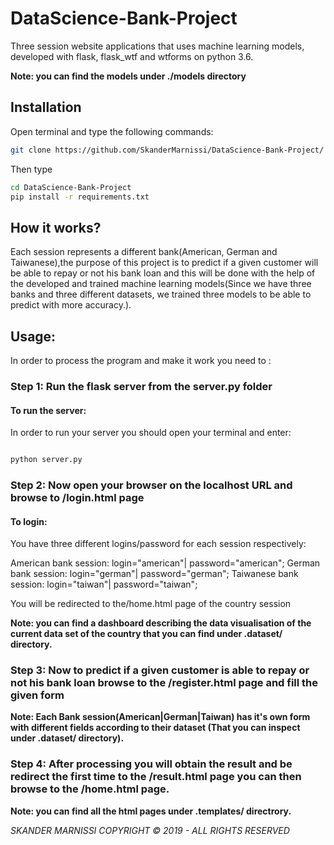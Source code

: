 # DataScience-Bank-Project

Three session website applications that uses machine learning models, developed with flask, flask_wtf and wtforms on python 3.6.


**Note: you can find the models under ./models directory**

## Installation
Open terminal and type the following commands: 

```bash
git clone https://github.com/SkanderMarnissi/DataScience-Bank-Project/
```
Then type 

```bash
cd DataScience-Bank-Project
pip install -r requirements.txt
```

## How it works?
Each session represents a different bank(American, German and Taiwanese),the purpose of this project is to predict if a given customer will be able to repay or not his bank loan and this will be done with the help of the developed and trained machine learning models(Since we have three banks and three different datasets, we trained three models to be able to predict with more accuracy.).


## Usage: 
In order to process the program and make it work you need to :

### Step 1: Run the flask server from the server.py folder

#### To run the server: 

In order to run your server you should open your terminal and enter: 

```bash

python server.py

```

### Step 2: Now open your browser on the localhost URL and browse to /login.html page

#### To login: 

You have three different logins/password for each session respectively:

American bank session: login="american"| password="american";
German bank session: login="german"| password="german";
Taiwanese bank session: login="taiwan"| password="taiwan";

You will be redirected to the/home.html page of the country session

**Note: you can find a dashboard describing the data visualisation of the current data set of the country that you can find under .dataset/ directory.**


### Step 3: Now to predict if a given customer is able to repay or not his bank loan browse to the /register.html page and fill the given form

**Note: Each Bank session(American|German|Taiwan) has it's own form with different fields according to their dataset (That you can inspect under .dataset/ directory).**


### Step 4: After processing you will obtain the result and be redirect the first time to the /result.html page you can then browse to the /home.html page.

**Note: you can find all the html pages under .templates/ directrory.**



*SKANDER MARNISSI COPYRIGHT © 2019 - ALL RIGHTS RESERVED*